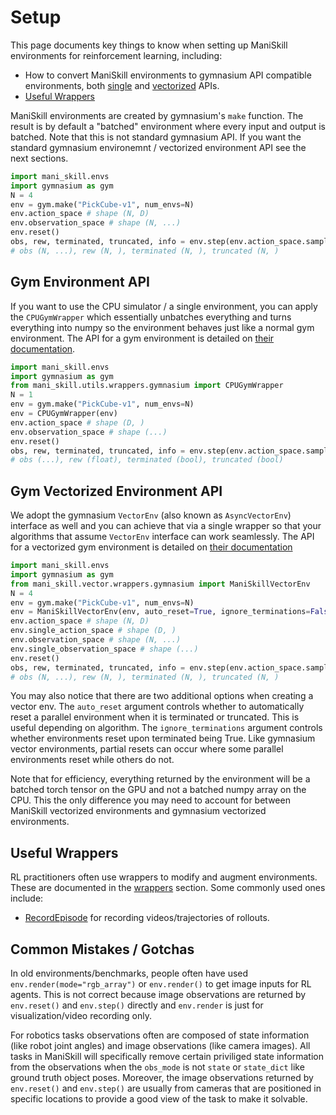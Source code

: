 # Setup

This page documents key things to know when setting up ManiSkill environments for reinforcement learning, including:

- How to convert ManiSkill environments to gymnasium API compatible environments, both [single](#gym-environment-api) and [vectorized](#gym-vectorized-environment-api) APIs.
- [Useful Wrappers](#useful-wrappers)

ManiSkill environments are created by gymnasium's `make` function. The result is by default a "batched" environment where every input and output is batched. Note that this is not standard gymnasium API. If you want the standard gymnasium environemnt / vectorized environment API see the next sections.

```python
import mani_skill.envs
import gymnasium as gym
N = 4
env = gym.make("PickCube-v1", num_envs=N)
env.action_space # shape (N, D)
env.observation_space # shape (N, ...)
env.reset()
obs, rew, terminated, truncated, info = env.step(env.action_space.sample())
# obs (N, ...), rew (N, ), terminated (N, ), truncated (N, )
```

## Gym Environment API

If you want to use the CPU simulator / a single environment, you can apply the `CPUGymWrapper` which essentially unbatches everything and turns everything into numpy so the environment behaves just like a normal gym environment. The API for a gym environment is detailed on [their documentation](https://gymnasium.farama.org/api/env/).

```python
import mani_skill.envs
import gymnasium as gym
from mani_skill.utils.wrappers.gymnasium import CPUGymWrapper
N = 1
env = gym.make("PickCube-v1", num_envs=N)
env = CPUGymWrapper(env)
env.action_space # shape (D, )
env.observation_space # shape (...)
env.reset()
obs, rew, terminated, truncated, info = env.step(env.action_space.sample())
# obs (...), rew (float), terminated (bool), truncated (bool)
```

## Gym Vectorized Environment API

We adopt the gymnasium `VectorEnv` (also known as `AsyncVectorEnv`) interface as well and you can achieve that via a single wrapper so that your algorithms that assume `VectorEnv` interface can work seamlessly. The API for a vectorized gym environment is detailed on [their documentation](https://gymnasium.farama.org/api/vector/)

```python
import mani_skill.envs
import gymnasium as gym
from mani_skill.vector.wrappers.gymnasium import ManiSkillVectorEnv
N = 4
env = gym.make("PickCube-v1", num_envs=N)
env = ManiSkillVectorEnv(env, auto_reset=True, ignore_terminations=False)
env.action_space # shape (N, D)
env.single_action_space # shape (D, )
env.observation_space # shape (N, ...)
env.single_observation_space # shape (...)
env.reset()
obs, rew, terminated, truncated, info = env.step(env.action_space.sample())
# obs (N, ...), rew (N, ), terminated (N, ), truncated (N, )
```

You may also notice that there are two additional options when creating a vector env. The `auto_reset` argument controls whether to automatically reset a parallel environment when it is terminated or truncated. This is useful depending on algorithm. The `ignore_terminations` argument controls whether environments reset upon terminated being True. Like gymnasium vector environments, partial resets can occur where some parallel environments reset while others do not.

Note that for efficiency, everything returned by the environment will be a batched torch tensor on the GPU and not a batched numpy array on the CPU. This the only difference you may need to account for between ManiSkill vectorized environments and gymnasium vectorized environments.

## Useful Wrappers

RL practitioners often use wrappers to modify and augment environments. These are documented in the [wrappers](../wrappers/index.md) section. Some commonly used ones include:
- [RecordEpisode](../wrappers/record.md) for recording videos/trajectories of rollouts.


## Common Mistakes / Gotchas

In old environments/benchmarks, people often have used `env.render(mode="rgb_array")` or `env.render()` to get image inputs for RL agents. This is not correct because image observations are returned by `env.reset()` and `env.step()` directly and `env.render` is just for visualization/video recording only. 

For robotics tasks observations often are composed of state information (like robot joint angles) and image observations (like camera images). All tasks in ManiSkill will specifically remove certain priviliged state information from the observations when the `obs_mode` is not `state` or `state_dict` like ground truth object poses. Moreover, the image observations returned by `env.reset()` and `env.step()` are usually from cameras that are positioned in specific locations to provide a good view of the task to make it solvable.